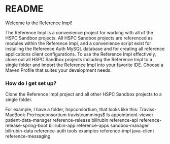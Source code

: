 # README #

Welcome to the Reference Impl!

The Reference Impl is a convenience project for working with all of the HSPC Sandbox projects.  All HSPC Sandbox projects are referenced as modules within the Reference Impl, and a convenience script exist for installing the Reference Auth MySQL database and for creating all reference applications client configurations.  To use the Reference Impl effectively, clone out all HSPC Sandbox projects including the Reference Impl to a single folder and import the Reference Impl into your favorite IDE.  Choose a Maven Profile that suites your development needs.

### How do I get set up? ###
Clone the Reference Impl project and all other HSPC Sandbox projects to a single folder.
    
For example, I have a folder, hspconsortium, that looks like this:
    Traviss-MacBook-Pro:hspconsortium travistcummings$ ls
    appointment-viewer		patient-data-manager		reference-release
    bilirubin			reference-api			reference-release-spring-boot
    bilirubin-app		reference-apps			sandbox-manager
    bilirubin-data		reference-auth			tools
    examples			reference-impl
    java-client			reference-messaging